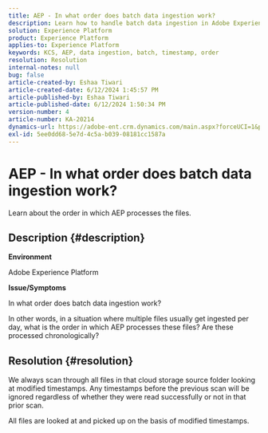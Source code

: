 ```yaml
---
title: AEP - In what order does batch data ingestion work?
description: Learn how to handle batch data ingestion in Adobe Experience Platform.
solution: Experience Platform
product: Experience Platform
applies-to: Experience Platform
keywords: KCS, AEP, data ingestion, batch, timestamp, order
resolution: Resolution
internal-notes: null
bug: false
article-created-by: Eshaa Tiwari
article-created-date: 6/12/2024 1:45:57 PM
article-published-by: Eshaa Tiwari
article-published-date: 6/12/2024 1:50:34 PM
version-number: 4
article-number: KA-20214
dynamics-url: https://adobe-ent.crm.dynamics.com/main.aspx?forceUCI=1&pagetype=entityrecord&etn=knowledgearticle&id=45376816-c228-ef11-840a-6045bd029b18
exl-id: 5ee0dd68-5e7d-4c5a-b039-08181cc1587a
---
```

# AEP - In what order does batch data ingestion work?


Learn about the order in which AEP processes the files.

## Description {#description}


<b>Environment</b>

Adobe Experience Platform

<b>Issue/Symptoms</b>

In what order does batch data ingestion work?

In other words, in a situation where multiple files usually get ingested per day, what is the order in which AEP processes these files? Are these processed chronologically?


## Resolution {#resolution}


We always scan through all files in that cloud storage source folder looking at modified timestamps. Any timestamps before the previous scan will be ignored regardless of whether they were read successfully or not in that prior scan.

All files are looked at and picked up on the basis of modified timestamps.
